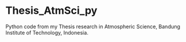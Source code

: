 # Thesis_AtmSci_py

Python code from my Thesis research in Atmospheric Science, Bandung Institute of Technology, Indonesia.
